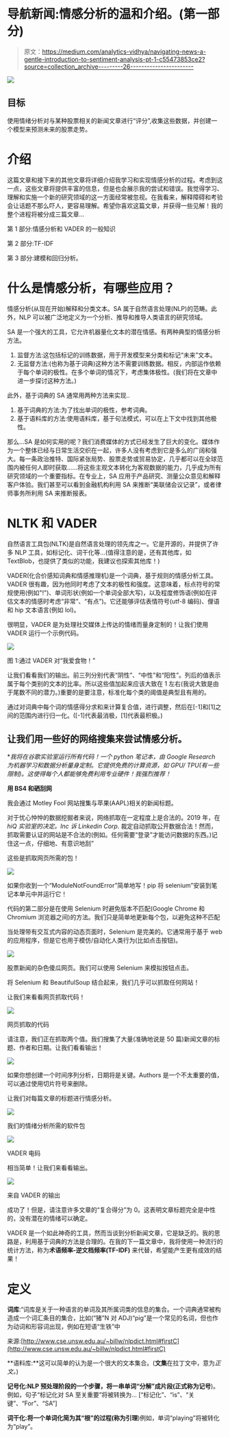 # 导航新闻:情感分析的温和介绍。(第一部分)

> 原文：<https://medium.com/analytics-vidhya/navigating-news-a-gentle-introduction-to-sentiment-analysis-pt-1-c55473853ce2?source=collection_archive---------26----------------------->

![](img/b7e60999e9f2f22ace3b49ed3226e59a.png)

## 目标

使用情绪分析对与某种股票相关的新闻文章进行“评分”,收集这些数据，并创建一个模型来预测未来的股票走势。

# 介绍

这篇文章和接下来的其他文章将详细介绍我学习和实现情感分析的过程。考虑到这一点，这些文章将提供丰富的信息，但是也会展示我的尝试和错误。我觉得学习、理解和实施一个新的研究领域的这一方面经常被忽视。在我看来，解释障碍和考验会让话题不那么吓人，更容易理解。希望你喜欢这篇文章，并获得一些见解！我的整个进程将被分成三篇文章…

第 1 部分:情感分析和 VADER 的一般知识

第 2 部分:TF-IDF

第 3 部分:建模和回归分析。

# **什么是情感分析，有哪些应用？**

情感分析(从现在开始)解释和分类文本。SA 属于自然语言处理(NLP)的范畴。此外，NLP 可以被广泛地定义为一个分析、推导和推导人类语言的研究领域。

SA 是一个强大的工具，它允许机器量化文本的潜在情感。有两种典型的情感分析方法。

1.  监督方法:这包括标记的训练数据，用于开发模型来分类和标记“未来”文本。
2.  无监督方法:(也称为基于词典)这种方法不需要训练数据。相反，内部运作依赖于每个单词的极性。在多个单词的情况下，考虑集体极性。(我们将在文章中进一步探讨这种方法。)

此外，基于词典的 SA 通常用两种方法来实现..

1.  基于词典的方法:为了找出单词的极性，参考词典。
2.  基于语料库的方法:使用语料库，基于句法模式，可以在上下文中找到其他极性。

那么…SA 是如何实用的呢？我们消费媒体的方式已经发生了巨大的变化。媒体作为一个整体已经与日常生活交织在一起，许多人没有考虑到它是多么的广阔和强大。每一条政治推特、国际紧张局势、股票走势或贸易协定，几乎都可以在全球范围内被任何人即时获取……将这些主观文本转化为客观数据的能力，几乎成为所有研究领域的一个重要指标。在专业上，SA 应用于产品研究、测量公众意见和解释客户体验。我们甚至可以看到金融机构利用 SA 来推断“美联储会议记录”，或者律师事务所利用 SA 来推断报表。

# NLTK 和 VADER

自然语言工具包(NLTK)是自然语言处理的领先库之一。它是开源的，并提供了许多 NLP 工具，如标记化、词干化等…(值得注意的是，还有其他库，如 TextBlob，也提供了类似的功能，我建议也探索其他库！)

VADER(化合价感知词典和情感推理机)是一个词典，基于规则的情感分析工具。VADER 很有趣，因为他同时考虑了文本的极性和强度。这意味着，标点符号的常规使用(例如"!")、单词形状(例如一个单词全部大写)，以及程度修饰语(例如在评估文本的情感时考虑“非常”、“有点”)。它还能够评估表情符号(utf-8 编码)、俚语和 hip 文本语言(例如 lol)。

很明显，VADER 是为处理社交媒体上传达的情绪而量身定制的！让我们使用 VADER 运行一个示例代码。

![](img/cb3fead04801608d5e53b01661f2a9fc.png)

图 1:通过 VADER 对“我爱食物！”

让我们看看我们的输出。前三列分别代表“阴性”、“中性”和“阳性”。列后的值表示属于每个类别的文本的比率。所以这些值加起来应该大致在 1 左右(我说大致是由于尾数不同的潜力。)重要的是要注意，标准化每个类的阈值是典型且有用的。

通过对词典中每个词的情感得分求和来计算复合值，进行调整，然后在[-1]和[1]之间的范围内进行归一化。([-1]代表最消极，[1]代表最积极。)

## 让我们用一些好的网络搜集来尝试情感分析。

**我将在谷歌实验室运行所有代码！一个 python 笔记本，由 Google Research 为机器学习和数据分析量身定制。它提供免费的计算资源，如 GPU/ TPU(有一些限制)。这使得每个人都能够免费利用专业硬件！我强烈推荐！*

**用 BS4 和硒刮网**

我会通过 Motley Fool 网站搜集与苹果(AAPL)相关的新闻标题。

对于忧心忡忡的数据挖掘者来说，网络抓取在一定程度上是合法的。2019 年，在 *hiQ 实验室的决定。Inc 诉 Linkedin Corp.* 裁定自动抓取公开数据合法！然而，抓取需要认证的网站是不合法的(例如。任何需要“登录”才能访问数据的东西。)记住这一点，仔细地、有意识地刮”

这些是抓取网页所需的包！

![](img/b6bafd79ef8759188da9745fce152a1a.png)

如果你收到一个“ModuleNotFoundError”简单地写！pip 将 selenium”安装到笔记本单元中并运行它！

代码的第二部分是在使用 Selenium 时避免版本不匹配(Google Chrome 和 Chromium 浏览器之间)的方法。我们只是简单地更新每个包，以避免这种不匹配

当处理带有交互式内容的动态页面时，Selenium 是完美的。它通常用于基于 web 的应用程序，但是它也用于模仿/自动化人类行为(比如点击按钮)。

![](img/2ab8bc2de8bdbed058d190d0eb67e7da.png)

股票新闻的杂色傻瓜网页。我们可以使用 Selenium 来模拟按钮点击。

将 Selenium 和 BeautifulSoup 结合起来，我们几乎可以抓取任何网站！

让我们来看看网页抓取代码！

![](img/e181daadb5e6e900ace01bb4b769571a.png)

网页抓取的代码

请注意，我们正在抓取两个值。我们搜集了大量(准确地说是 50 篇)新闻文章的标题、作者和日期。让我们看看输出！

![](img/cb80bda14693ab259eacf31e864727cb.png)

如果你想创建一个时间序列分析，日期将是关键。Authors 是一个不太重要的值，可以通过使用切片符号来删除。

让我们对每篇文章的标题进行情感分析。

![](img/72c71e7e297334a3013bba1e7de2c70f.png)

我们的情绪分析所需的软件包

![](img/2c172f59814c4c794607c1fb7b9d3a76.png)

VADER 电码

相当简单！让我们来看看输出。

![](img/0f48a48b98d1339eaf94b9428d20f199.png)

来自 VADER 的输出

成功了！但是，请注意许多文章的“复合得分”为 0。这表明文章标题完全是中性的，没有潜在的情绪可以确定。

VADER 是一个如此神奇的工具，然而当谈到分析新闻文章，它是缺乏的。我的思路是，利用基于词典的方法是合理的。在我的下一篇文章中，我将使用一种流行的统计方法，称为**术语频率-逆文档频率(TF-IDF)** 来代替，希望能产生更有成效的结果！

# **定义**

**词库**:“词库是关于一种语言的单词及其所属词类的信息的集合。一个词典通常被构造成一个词汇条目的集合，比如(“猪”N 对 ADJ)“pig”是一个常见的名词，但也作为动词和形容词出现，例如在短语“生铁”中

来源:[http://www.cse.unsw.edu.au/~billw/nlpdict.html#firstC](http://www.cse.unsw.edu.au/~billw/nlpdict.html#firstC)

**语料库:**这可以简单的认为是一个很大的文本集合。(**文集**在拉丁文中，意为*正文。*)

**记号化:**NLP 预处理阶段的一个步骤，将一串单词“分解”成片段(正式称为**记号**)。例如，句子“标记化对 SA 至关重要”将被转换为… [“标记化”、“is”、“关键”、“For”、“SA”]

**词干化:**将一个单词化简为其“根”的过程(称为**引理**)例如，单词“playing”将被转化为“play”。